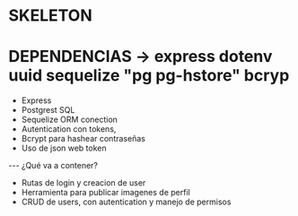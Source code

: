 
# SKELETON
# DEPENDENCIAS -> express   dotenv  uuid    sequelize   "pg pg-hstore"  bcryp
- Express
- Postgrest SQL
- Sequelize ORM conection
- Autentication con tokens,
- Bcrypt para hashear contraseñas
- Uso de json web token

--- ¿Qué va a contener?

- Rutas de login y creacion de user
- Herramienta para publicar imagenes de perfil
- CRUD de users, con autentication y manejo de permisos


